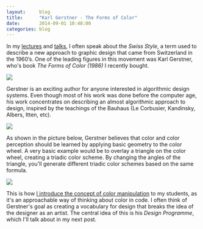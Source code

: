 ```yaml
---
layout:     blog
title:      "Karl Gerstner - The Forms of Color"
date:       2014-09-01 10:48:00
categories: blog
---
```


In my [lectures](http://printingcode.runemadsen.com) and [talks](https://runemadsen.com/work/waza-programming-and-the-visual-arts/), I often speak about the *Swiss Style*, a term used to describe a new approach to graphic design that came from Switzerland in the 1960’s. One of the leading figures in this movement was Karl Gerstner, who's book *The Forms of Color (1986)* I recently bought.

<div class="wide-750">
  <img src="{% asset_path blog/books/formsofcolor1.jpg %}" />
</div>

Gerstner is an exciting author for anyone interested in algorithmic design systems. Even though most of his work was done before the computer age, his work concentrates on describing an almost algorithmic approach to design, inspired by the teachings of the Bauhaus (Le Corbusier, Kandinsky, Albers, Itten, etc).

<div class="wide-750">
  <img src="{% asset_path blog/books/formsofcolor2.jpg %}" />
</div>

As shown in the picture below, Gerstner believes that color and color perception should be learned by applying basic geometry to the color wheel. A very basic example would be to overlay a triangle on the color wheel, creating a triadic color scheme. By changing the angles of the triangle, you'll generate different triadic color schemes based on the same formula.

<div class="wide-750">
  <img src="{% asset_path blog/books/formsofcolor3.jpg %}" />
</div>

This is how [I introduce the concept of color manipulation](http://printingcode.runemadsen.com/lecture-color/) to my students, as it's an approachable way of thinking about color in code. I often think of Gerstner's goal as creating a vocabulary for design that breaks the idea of the designer as an artist. The central idea of this is his *Design Programme*, which I'll talk about in my next post.
